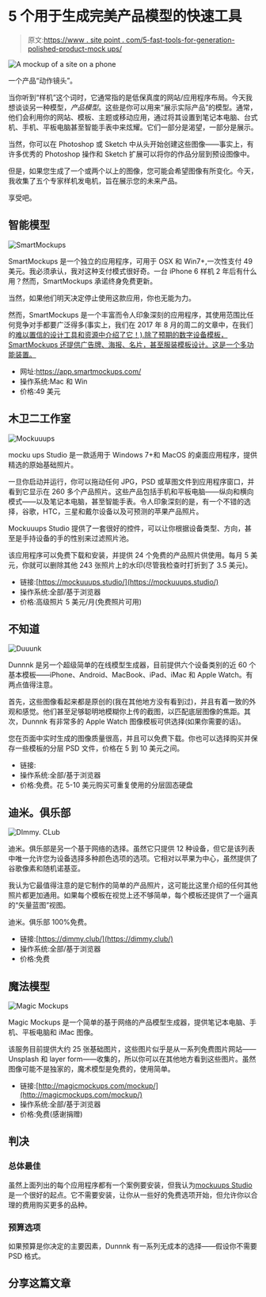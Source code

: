 # 5 个用于生成完美产品模型的快速工具

> 原文:[https://www . site point . com/5-fast-tools-for-generation-polished-product-mock ups/](https://www.sitepoint.com/5-fast-tools-for-generating-polished-product-mockups/)

![A mockup of a site on a phone](../Images/dbfc98d3d0660d9f83a736fed56d187e.png)

一个产品“动作镜头”。

当你听到“样机”这个词时，它通常指的是低保真度的网站/应用程序布局。今天我想谈谈另一种模型，*产品模型*。这些是你可以用来“展示实际产品”的模型。通常，他们会利用你的网站、模板、主题或移动应用，通过将其设置到笔记本电脑、台式机、手机、平板电脑甚至智能手表中来炫耀。它们一部分是渴望，一部分是展示。

当然，你可以在 Photoshop 或 Sketch 中从头开始创建这些图像——事实上，有许多优秀的 Photoshop 操作和 Sketch 扩展可以将你的作品分层到预设图像中。

但是，如果您生成了一个或两个以上的图像，您可能会希望图像有所变化。今天，我收集了五个专家样机发电机，旨在展示您的未来产品。

享受吧。

## 智能模型

![SmartMockups](../Images/cd95a90dcff19706ba0b9503a2b7e0f0.png)

SmartMockups 是一个独立的应用程序，可用于 OSX 和 Win7+,一次性支付 49 美元。我必须承认，我对这种支付模式很好奇。一台 iPhone 6 样机 2 年后有什么用？然而，SmartMockups 承诺终身免费更新。

当然，如果他们明天决定停止使用这款应用，你也无能为力。

然而，SmartMockups 是一个丰富而令人印象深刻的应用程序，其使用范围比任何竞争对手都要广泛得多(事实上，我们在 2017 年 8 月的周二的文章中，在我们的[难以置信的设计工具和资源中介绍了它！).除了预期的数字设备模板，SmartMockups 还提供广告牌、海报、名片，甚至服装模板设计。这是一个多功能装置。](https://www.sitepoint.com/incredible-design-tools-resources-august-2017/)

*   网址:https://app.smartmockups.com/
*   操作系统:Mac 和 Win
*   价格:49 美元

## 木卫二工作室

![Mockuuups](../Images/51b0d4cc3999c956ed8d13248db9eb25.png)

mocku ups Studio 是一款适用于 Windows 7+和 MacOS 的桌面应用程序，提供精选的原始基础照片。

一旦你启动并运行，你可以拖动任何 JPG，PSD 或草图文件到应用程序窗口，并看到它显示在 260 多个产品照片。这些产品包括手机和平板电脑——纵向和横向模式——以及笔记本电脑，甚至智能手表。令人印象深刻的是，有一个不错的选择，谷歌，HTC，三星和戴尔设备以及可预测的苹果产品照片。

Mockuuups Studio 提供了一套很好的控件，可以让你根据设备类型、方向，甚至是手持设备的手的性别来过滤照片池。

该应用程序可以免费下载和安装，并提供 24 个免费的产品照片供使用。每月 5 美元，你就可以删除其他 243 张照片上的水印(尽管我检查时打折到了 3.5 美元)。

*   链接:[https://mockuuups.studio/](https://mockuuups.studio/)
*   操作系统:全部/基于浏览器
*   价格:高级照片 5 美元/月(免费照片可用)

## 不知道

![Duuunk](../Images/086595b489a7f59ea79ba1765a2917f6.png)

Dunnnk 是另一个超级简单的在线模型生成器，目前提供六个设备类别的近 60 个基本模板——iPhone、Android、MacBook、iPad、iMac 和 Apple Watch。有两点值得注意。

首先，这些图像看起来都是原创的(我在其他地方没有看到过)，并且有着一致的外观和感觉。他们甚至足够聪明地模糊你上传的截图，以匹配底层图像的焦距。其次，Dunnnk 有非常多的 Apple Watch 图像模板可供选择(如果你需要的话)。

您在页面中实时生成的图像质量很高，并且可以免费下载。你也可以选择购买并保存一些模板的分层 PSD 文件，价格在 5 到 10 美元之间。

*   链接:
*   操作系统:全部/基于浏览器
*   价格:免费。花 5-10 美元购买可重复使用的分层固态硬盘

## 迪米。俱乐部

![DImmy. CLub](../Images/4042df0d5e41a00604c2d8b4c137dc90.png)

迪米。俱乐部是另一个基于网络的选择。虽然它只提供 12 种设备，但它是该列表中唯一允许您为设备选择多种颜色选项的选项。它相对以苹果为中心，虽然提供了谷歌像素和随机诺基亚。

我认为它最值得注意的是它制作的简单的产品照片，这可能比这里介绍的任何其他照片都更加通用。如果每个模板在视觉上还不够简单，每个模板还提供了一个逼真的“矢量蓝图”视图。

迪米。俱乐部 100%免费。

*   链接:[https://dimmy.club/](https://dimmy.club/)
*   操作系统:全部/基于浏览器
*   价格:免费

## 魔法模型

![Magic Mockups](../Images/3d06ac53d8f12986daf8b0a5620c4103.png)

Magic Mockups 是一个简单的基于网络的产品模型生成器，提供笔记本电脑、手机、平板电脑和 iMac 图像。

该服务目前提供大约 25 张基础图片，这些图片似乎是从一系列免费图片网站——Unsplash 和 layer form——收集的，所以你可以在其他地方看到这些图片。虽然图像可能不是独家的，魔术模型是免费的，使用简单。

*   链接:[http://magicmockups.com/mockup/](http://magicmockups.com/mockup/)
*   操作系统:全部/基于浏览器
*   价格:免费(感谢捐赠)

## 判决

### 总体最佳

虽然上面列出的每个应用程序都有一个案例要安装，但我认为[mockuups Studio](https://mockuuups.studio/)是一个很好的起点。它不需要安装，让你从一些好的免费选项开始，但允许你以合理的费用购买更多的品种。

### 预算选项

如果预算是你决定的主要因素，Dunnnk 有一系列无成本的选择——假设你不需要 PSD 格式。

## 分享这篇文章